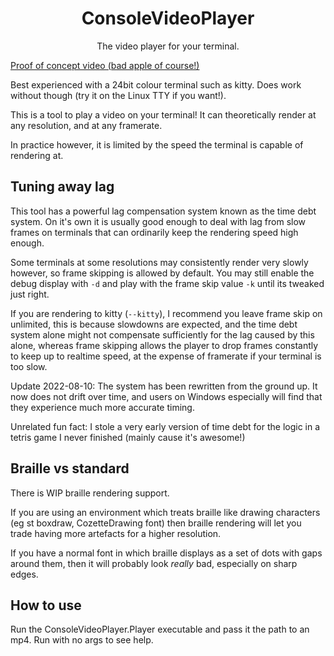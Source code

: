 <h1 align="center">ConsoleVideoPlayer</h1>
<p align="center">The video player for your terminal.</p>

[Proof of concept video (bad apple of course!)](https://youtu.be/cc2f94KSjIQ)

Best experienced with a 24bit colour terminal such as kitty.
Does work without though (try it on the Linux TTY if you want!).

This is a tool to play a video on your terminal!
It can theoretically render at any resolution,
and at any framerate.

In practice however, it is limited by the speed the terminal
is capable of rendering at.

## Tuning away lag

This tool has a powerful lag compensation system known as the
time debt system. On it's own it is usually good enough to deal
with lag from slow frames on terminals that can ordinarily keep
the rendering speed high enough.

Some terminals at some resolutions may consistently render very
slowly however, so frame skipping is allowed by default.
You may still enable the debug display with `-d` and
play with the frame skip value `-k` until its tweaked just right.

If you are rendering to kitty (`--kitty`), I recommend you leave frame
skip on unlimited, this is because slowdowns are expected,
and the time debt system alone might not compensate
sufficiently for the lag caused by this alone, whereas frame skipping
allows the player to drop frames constantly to keep up to realtime speed,
at the expense of framerate if your terminal is too slow.

Update 2022-08-10: The system has been rewritten from the ground up.
It now does not drift over time, and users on Windows especially will
find that they experience much more accurate timing.

Unrelated fun fact: I stole a very early version of time debt for
the logic in a tetris game I never finished (mainly cause it's awesome!)

## Braille vs standard

There is WIP braille rendering support.

If you are using an environment which treats braille like drawing characters
(eg st boxdraw, CozetteDrawing font) then braille rendering will let you trade
having more artefacts for a higher resolution.

If you have a normal font in which braille displays as a set of dots with gaps
around them, then it will probably look *really* bad, especially on sharp edges.

## How to use
Run the ConsoleVideoPlayer.Player executable and pass it the
path to an mp4. Run with no args to see help.